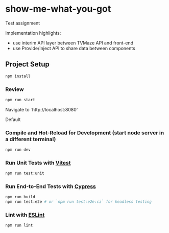 # show-me-what-you-got

Test assignment

Implementation highlights:

* use interim API layer between TVMaze API and front-end
* use Provide/Inject API to share data between components

## Project Setup

```sh
npm install
```

### Review

```sh
npm run start
```

Navigate to `http://localhost:8080'

Default 

### Compile and Hot-Reload for Development (start node server in a different terminal)

```sh
npm run dev
```

### Run Unit Tests with [Vitest](https://vitest.dev/)

```sh
npm run test:unit
```

### Run End-to-End Tests with [Cypress](https://www.cypress.io/)

```sh
npm run build
npm run test:e2e # or `npm run test:e2e:ci` for headless testing
```

### Lint with [ESLint](https://eslint.org/)

```sh
npm run lint
```
